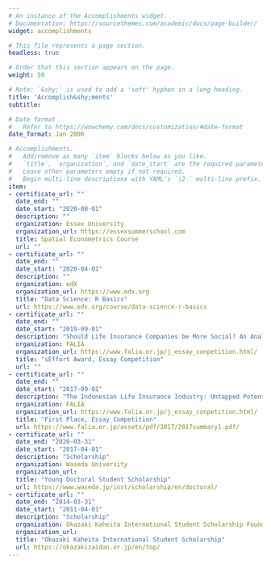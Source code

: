 ```yaml
---
# An instance of the Accomplishments widget.
# Documentation: https://sourcethemes.com/academic/docs/page-builder/
widget: accomplishments

# This file represents a page section.
headless: true

# Order that this section appears on the page.
weight: 50

# Note: `&shy;` is used to add a 'soft' hyphen in a long heading.
title: 'Accomplish&shy;ments'
subtitle:

# Date format
#   Refer to https://wowchemy.com/docs/customization/#date-format
date_format: Jan 2006

# Accomplishments.
#   Add/remove as many `item` blocks below as you like.
#   `title`, `organization`, and `date_start` are the required parameters.
#   Leave other parameters empty if not required.
#   Begin multi-line descriptions with YAML's `|2-` multi-line prefix.
item:
- certificate_url: ""
  date_end: ""
  date_start: "2020-08-01"
  description: ""
  organization: Essex University
  organization_url: https://essexsummerschool.com
  title: Spatial Econometrics Course
  url: ""
- certificate_url: ""
  date_end: ""
  date_start: "2020-04-01"
  description: ""
  organization: edX
  organization_url: https://www.edx.org
  title: "Data Science: R Basics"
  url: https://www.edx.org/course/data-science-r-basics
- certificate_url: ""
  date_end: ""
  date_start: "2019-09-01"
  description: "Should Life Insurance Companies be More Social? An Analysis of the Impact of Social Media Usage on the Performance of Indonesian Life Insurance Companie"
  organization: FALIA 
  organization_url: https://www.falia.or.jp/j_essay_conpetition.html/
  title: "sEffort Award, Essay Competition"
  url: ""
- certificate_url: ""
  date_end: ""
  date_start: "2017-09-01"
  description: "The Indonesian Life Insurance Industry: Untapped Potential in the Sharia Based Life Insurance Market"
  organization: FALIA 
  organization_url: https://www.falia.or.jp/j_essay_conpetition.html/
  title: "First Place, Essay Competition"
  url: https://www.falia.or.jp/assets/pdf/2017/2017summary1.pdf/
- certificate_url: ""
  date_end: "2020-03-31"
  date_start: "2017-04-01"
  description: "Scholarship"
  organization: Waseda University 
  organization_url: 
  title: "Young Doctoral Student Scholarship"
  url: https://www.waseda.jp/inst/scholarship/en/doctoral/
- certificate_url: ""
  date_end: "2014-03-31"
  date_start: "2011-04-01"
  description: "Scholarship"
  organization: Okazaki Kaheita International Student Scholarship Foundation 
  organization_url: 
  title: "Okazaki Kaheita International Student Scholarship"
  url: https://okazakizaidan.or.jp/en/top/
---
```

